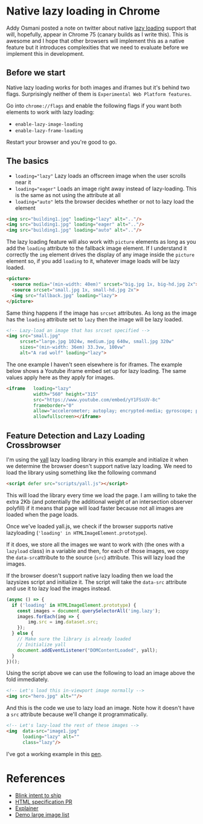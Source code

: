 # Native lazy loading in Chrome

Addy Osmani posted a note on twitter about native [lazy loading](https://addyosmani.com/blog/lazy-loading/) support that will, hopefully, appear in Chrome 75 (canary builds as I write this). This is awesome and I hope that other browsers will implement this as a native feature but it introduces complexities that we need to evaluate before we implement this in development.

## Before we start

Native lazy loading works for both images and iframes but it's behind two flags. Surprisingly neither of them is `Experimental Web Platform features`.

Go into `chrome://flags` and enable the following flags if you want both elements to work with lazy loading:

* `enable-lazy-image-loading`
* `enable-lazy-frame-loading`

Restart your browser and you're good to go.

## The basics

* `loading="lazy"` Lazy loads an offscreen image when the user scrolls near it
* `loading="eager"` Loads an image right away instead of lazy-loading.
  This is the same as not using the attribute at all
* `loading="auto"`  lets the browser decides whether or not to lazy load the element

```html
<img src="building1.jpg" loading="lazy" alt=".."/>
<img src="building1.jpg" loading="eager" alt=".."/>
<img src="building1.jpg" loading="auto" alt=".."/>
```

The lazy loading feature will also work with `picture` elements as long as you add the `loading` attribute to the fallback image element. If I understand it correctly the `img` element drives the display of any image inside the `picture` element so, if you add `loading` to it, whatever image loads will be lazy loaded.

```html
<picture>
  <source media="(min-width: 40em)" srcset="big.jpg 1x, big-hd.jpg 2x">
  <source srcset="small.jpg 1x, small-hd.jpg 2x">
  <img src="fallback.jpg" loading="lazy">
</picture>
```

Same thing happens if the image has `srcset` attributes. As long as the image has the `loading` attribute set to `lazy` then the image will be lazy loaded.

```html
<!-- Lazy-load an image that has srcset specified -->
<img src="small.jpg"
     srcset="large.jpg 1024w, medium.jpg 640w, small.jpg 320w"
     sizes="(min-width: 36em) 33.3vw, 100vw"
     alt="A rad wolf" loading="lazy">
```

The one example I haven't seen elsewhere is for iframes. The example below shows a Youtube iframe embed set up for lazy loading. The same values apply here as they apply for images.

```html
<iframe   loading="lazy"
          width="560" height="315"
          src="https://www.youtube.com/embed/yY1FSsUV-8c"
          frameborder="0"
          allow="accelerometer; autoplay; encrypted-media; gyroscope; picture-in-picture"
          allowfullscreen></iframe>
```

## Feature Detection and Lazy Loading Crossbrowser

I'm using the [yall](https://github.com/malchata/yall.js/) lazy loading library in this example and initialize it when we determine the browser doesn't support native lazy loading. We need to load the library using something like the following command

```html
<script defer src="scripts/yall.js"></script>
```

This will load the library every time we load the page. I am willing to take the extra 2Kb (and potentially the additional weight of an intersection observer polyfill) if it means that page will load faster because not all images are loaded when the page loads.

Once we've loaded yall.js, we check if the browser supports native lazyloading (`'loading' in HTMLImageElement.prototype`).

If it does, we store all the images we want to work with (the ones with a `lazyload` class) in a variable and then, for each of those images, we copy the `data-src`attribute to the source (`src`) attribute. This will lazy load the images.

If the browser doesn't support native lazy loading then we load the lazysizes script and initialize it. The script will take the `data-src` attribute and use it to lazy load the images instead.

```js
(async () => {
  if ('loading' in HTMLImageElement.prototype) {
    const images = document.querySelectorAll('img.lazy');
    images.forEach(img => {
        img.src = img.dataset.src;
    });
  } else {
    // Make sure the library is already loaded
    // Initialize yall
    document.addEventListener("DOMContentLoaded", yall);
  }
})();
```

Using the script above we can use the following to load an image above the fold immediately.

```html
<!-- Let's load this in-viewport image normally -->
<img src="hero.jpg" alt=""/>
```

And this is the code we use to lazy load an image. Note how it doesn't have a `src` attribute because we'll change it programmatically.

```html
<!-- Let's lazy-load the rest of these images -->
<img  data-src="image1.jpg"
      loading="lazy" alt=""
      class="lazy"/>
```

I've got a working example in this [pen](https://codepen.io/caraya/pen/GLOmmd).

# References

* [Blink intent to ship](https://groups.google.com/a/chromium.org/forum/#!msg/blink-dev/jxiJvQc-gVg/wurng4zZBQAJ)
* [HTML specification PR](https://github.com/whatwg/html/pull/3752)
* [Explainer](https://github.com/scott-little/lazyload)
* [Demo large image list](https://mathiasbynens.be/demo/img-loading-lazy)
